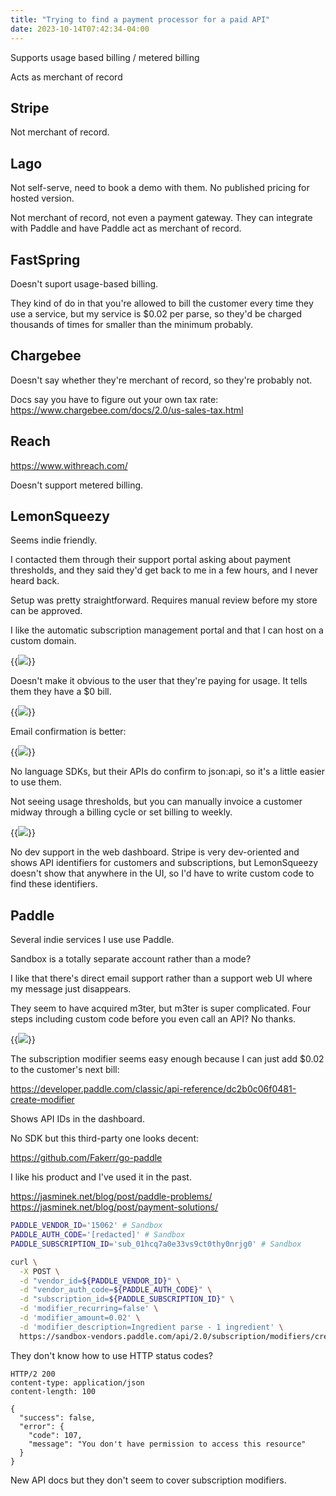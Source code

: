```yaml
---
title: "Trying to find a payment processor for a paid API"
date: 2023-10-14T07:42:34-04:00
---
```


Supports usage based billing / metered billing

Acts as merchant of record

## Stripe

Not merchant of record.

## Lago

Not self-serve, need to book a demo with them. No published pricing for hosted version.

Not merchant of record, not even a payment gateway. They can integrate with Paddle and have Paddle act as merchant of record.

## FastSpring

Doesn't suport usage-based billing.

They kind of do in that you're allowed to bill the customer every time they use a service, but my service is $0.02 per parse, so they'd be charged thousands of times for smaller than the minimum probably.

## Chargebee

Doesn't say whether they're merchant of record, so they're probably not.

Docs say you have to figure out your own tax rate: https://www.chargebee.com/docs/2.0/us-sales-tax.html

## Reach

https://www.withreach.com/

Doesn't support metered billing.

## LemonSqueezy

Seems indie friendly.

I contacted them through their support portal asking about payment thresholds, and they said they'd get back to me in a few hours, and I never heard back.

Setup was pretty straightforward. Requires manual review before my store can be approved.

I like the automatic subscription management portal and that I can host on a custom domain.

{{<img src="lemonsqueezy-settings.png" max-width="550px" has-border="true">}}

Doesn't make it obvious to the user that they're paying for usage. It tells them they have a $0 bill.

{{<img src="zero-dollar-bill.png" max-width="550px" has-border="true">}}

Email confirmation is better:

{{<img src="email-confirmation.png" max-width="550px" has-border="true">}}

No language SDKs, but their APIs do confirm to json:api, so it's a little easier to use them.

Not seeing usage thresholds, but you can manually invoice a customer midway through a billing cycle or set billing to weekly.

{{<img src="manual-invoice.png" max-width="550px" has-border="true">}}

No dev support in the web dashboard. Stripe is very dev-oriented and shows API identifiers for customers and subscriptions, but LemonSqueezy doesn't show that anywhere in the UI, so I'd have to write custom code to find these identifiers.

## Paddle

Several indie services I use use Paddle.

Sandbox is a totally separate account rather than a mode?

I like that there's direct email support rather than a support web UI where my message just disappears.

They seem to have acquired m3ter, but m3ter is super complicated. Four steps including custom code before you even call an API? No thanks.

{{<img src="m3ter-oauth.png" max-width="550px" has-border="true">}}

The subscription modifier seems easy enough because I can just add $0.02 to the customer's next bill:

https://developer.paddle.com/classic/api-reference/dc2b0c06f0481-create-modifier

Shows API IDs in the dashboard.

No SDK but this third-party one looks decent:

https://github.com/Fakerr/go-paddle

I like his product and I've used it in the past.

https://jasminek.net/blog/post/paddle-problems/
https://jasminek.net/blog/post/payment-solutions/

```bash
PADDLE_VENDOR_ID='15062' # Sandbox
PADDLE_AUTH_CODE='[redacted]' # Sandbox
PADDLE_SUBSCRIPTION_ID='sub_01hcq7a0e33vs9ct0thy0nrjg0' # Sandbox

curl \
  -X POST \
  -d "vendor_id=${PADDLE_VENDOR_ID}" \
  -d "vendor_auth_code=${PADDLE_AUTH_CODE}" \
  -d "subscription_id=${PADDLE_SUBSCRIPTION_ID}" \
  -d 'modifier_recurring=false' \
  -d 'modifier_amount=0.02' \
  -d 'modifier_description=Ingredient parse - 1 ingredient' \
  https://sandbox-vendors.paddle.com/api/2.0/subscription/modifiers/create
```

They don't know how to use HTTP status codes?

```text
HTTP/2 200
content-type: application/json
content-length: 100

{
  "success": false,
  "error": {
    "code": 107,
    "message": "You don't have permission to access this resource"
  }
}
```

New API docs but they don't seem to cover subscription modifiers.
